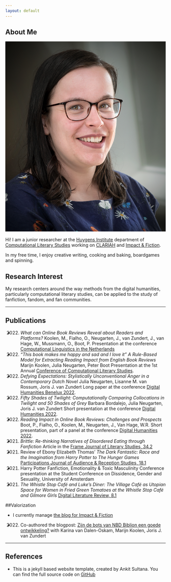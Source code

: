 ```yaml
---
layout: default
---
```


## About Me

<img class="profile-picture" src="profielfoto.jpg">

Hi! I am a junior researcher at the [Huygens Institute](https://www.huygens.knaw.nl/en/) department of [Computational Literary Studies](https://www.huygens.knaw.nl/en/projecten/?thema=computationele-literatuurwetenschap) working on [CLARIAH](https://www.clariah.nl/) and [Impact & Fiction](https://impactandfiction.huygens.knaw.nl/).

In my free time, I enjoy creative writing, cooking and baking, boardgames and spinning.

## Research Interest

My research centers around the way methods from the digital humanities, particularly computational literary studies, can be applied to the study of fanfiction, fandom, and fan communities.

---

## Publications

- 2022. *What can Online Book Reviews Reveal about Readers and Platforms?*
Koolen, M., Fialho, O., Neugarten, J., van Zundert, J., van Hage, W., Mussmann, O., Boot, P. Presentation at the conference [Computational Linguistics in the Netherlands](https://clin2022.uvt.nl/clin32/)

- 2022. *“This book makes me happy and sad and I love it” A Rule-Based Model for Extracting Reading Impact from English Book Reviews* Marijn Koolen, Julia Neugarten, Peter Boot
Presentation at the 1st Annual [Conference of Computational Literary Studies](https://jcls.io/site/conference/).

- 2022. *Defying Expectations: Stylistically Unconventional Anger in a Contemporary Dutch Novel*
Julia Neugarten, Lisanne M. van Rossum, Joris J. van Zundert
Long paper at the conference [Digital Humanities Benelux 2022](https://zenodo.org/record/6594637#.Yqr1kKJBxPY).

- 2022. *Fifty Shades of Twilight: Computationally Comparing Collocations in Twilight and 50 Shades of Grey*
Barbara Bordalejo, Julia Neugarten, Joris J. van Zundert
Short presentation at the conference [Digital Humanities 2022](https://dh2022.dhii.asia/dh2022bookofabsts.pdf).

- 2022. *Reading Impact in Online Book Reviews: Challenges and Prospects*
Boot, P., Fialho, O., Koolen, M., Neugarten, J., Van Hage, W.R.
Short presentation, part of a panel at the conference [Digital Humanities 2022](https://dh2022.dhii.asia/dh2022bookofabsts.pdf).

- 2021. *Brittle: Re-thinking Narratives of Disordered Eating through Fanfiction*
Article in the [Frame Journal of Literary Studies, 34.2](https://www.frameliteraryjournal.com/34-2-writing-the-mind/34-2-julia-neugarten/)

- 2021.  Review of Ebony Elizabeth Thomas’ *The Dark Fantastic: Race and the Imagination from Harry Potter to The Hunger Games*
[Participations Journal of Audience & Reception Studies, 18.1](https://www.participations.org/Volume%2018/Issue%201/29.pdf)

- 2021. Harry Potter Fanfiction, Emotionality & Toxic Masculinity
Conference presentation at the Student Conference on Dissidence, Gender and Sexuality, University of Amsterdam

- 2021. *The Whistle Stop Café and Luke’s Diner: The Village Café as Utopian Space for Women in Fried Green Tomatoes at the Whistle Stop Café and Gilmore Girls*
[Digital Literature Review, 8.1](https://doi.org/10.33043/DLR.8.1.71-81)

##Valorization
- I currently manage [the blog for Impact & Fiction](https://impactandfiction.huygens.knaw.nl/)

- 2022. Co-authored the blogpost: [Zijn de bots van NBD Biblion een goede ontwikkeling?](https://www.huygens.knaw.nl/zijn-de-bots-van-nbd-biblion-een-goede-ontwikkeling/#:~:text=Vanuit%20die%20ervaring%20en%20expertise,zelfs%20een%20goede%20ontwikkeling%20is.)
with Karina van Dalen-Oskam, Marijn Koolen, Joris J. van Zundert

---

## References

* This is a jekyll based website template, created by Ankit Sultana. You can find the full source code on [GitHub](https://github.com/bk2dcradle/researcher)

